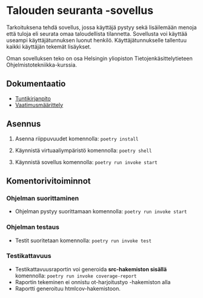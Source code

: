 # Talouden seuranta -sovellus

Tarkoituksena tehdä sovellus, jossa käyttäjä pystyy sekä lisäilemään menoja että tuloja eli seurata omaa taloudellista tilannetta. Sovellusta voi käyttää useampi käyttäjätunnuksen luonut henkilö. Käyttäjätunnukselle tallentuu kaikki käyttäjän tekemät lisäykset.

Oman sovelluksen teko on osa Helsingin yliopiston Tietojenkäsittelytieteen Ohjelmistotekniikka-kurssia.

## Dokumentaatio
- [Tuntikirjanpito](https://github.com/tikuisma/ot-harjoitustyo/blob/master/dokumentaatio/tuntikirjanpito.md)
- [Vaatimusmäärittely](https://github.com/tikuisma/ot-harjoitustyo/blob/master/dokumentaatio/vaatimusmaarittely.md)

## Asennus

1. Asenna riippuvuudet komennolla: ```poetry install```

2. Käynnistä virtuaaliympäristö komennolla: ```poetry shell```

3. Käynnistä sovellus komennolla: ```poetry run invoke start```


## Komentorivitoiminnot
### Ohjelman suorittaminen

- Ohjelman pystyy suorittamaan komennolla: ```poetry run invoke start```

### Ohjelman testaus

- Testit suoritetaan komennolla: ```poetry run invoke test```

### Testikattavuus

- Testikattavuusraportin voi generoida **src-hakemiston sisällä** komennolla: ```poetry run invoke coverage-report```
- Raportin tekeminen ei onnistu ot-harjoitustyo -hakemiston alla
- Raportti generoituu htmlcov-hakemistoon.
